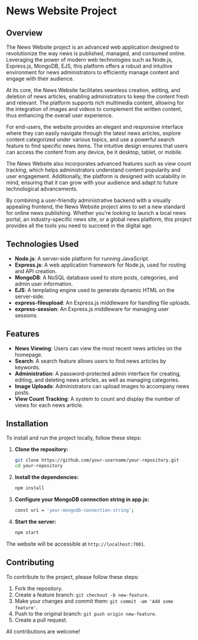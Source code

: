 # News Website Project

## Overview
The News Website project is an advanced web application designed to revolutionize the way news is published, managed, and consumed online. Leveraging the power of modern web technologies such as Node.js, Express.js, MongoDB, EJS, this platform offers a robust and intuitive environment for news administrators to efficiently manage content and engage with their audience.

At its core, the News Website facilitates seamless creation, editing, and deletion of news articles, enabling administrators to keep the content fresh and relevant. The platform supports rich multimedia content, allowing for the integration of images and videos to complement the written content, thus enhancing the overall user experience.

For end-users, the website provides an elegant and responsive interface where they can easily navigate through the latest news articles, explore content categorized under various topics, and use a powerful search feature to find specific news items. The intuitive design ensures that users can access the content from any device, be it desktop, tablet, or mobile.

The News Website also incorporates advanced features such as view count tracking, which helps administrators understand content popularity and user engagement. Additionally, the platform is designed with scalability in mind, ensuring that it can grow with your audience and adapt to future technological advancements.

By combining a user-friendly administrative backend with a visually appealing frontend, the News Website project aims to set a new standard for online news publishing. Whether you're looking to launch a local news portal, an industry-specific news site, or a global news platform, this project provides all the tools you need to succeed in the digital age.

## Technologies Used
- **Node.js**: A server-side platform for running JavaScript.
- **Express.js**: A web application framework for Node.js, used for routing and API creation.
- **MongoDB**: A NoSQL database used to store posts, categories, and admin user information.
- **EJS**: A templating engine used to generate dynamic HTML on the server-side.
- **express-fileupload**: An Express.js middleware for handling file uploads.
- **express-session**: An Express.js middleware for managing user sessions.

## Features
- **News Viewing**: Users can view the most recent news articles on the homepage.
- **Search**: A search feature allows users to find news articles by keywords.
- **Administration**: A password-protected admin interface for creating, editing, and deleting news articles, as well as managing categories.
- **Image Uploads**: Administrators can upload images to accompany news posts.
- **View Count Tracking**: A system to count and display the number of views for each news article.

## Installation
To install and run the project locally, follow these steps:

1. **Clone the repository:**

   ```bash
   git clone https://github.com/your-username/your-repository.git
   cd your-repository
2. **Install the dependencies:**

   ```bash
   npm install
3. **Configure your MongoDB connection string in app.js:**

   ```bash
   const uri = 'your-mongodb-connection-string';
4. **Start the server:**

   ```bash
   npm start

The website will be accessible at `http://localhost:7001`.

## Contributing
To contribute to the project, please follow these steps:

1. Fork the repository.
2. Create a feature branch: `git checkout -b new-feature`.
3. Make your changes and commit them: `git commit -am 'Add some feature'`.
4. Push to the original branch: `git push origin new-feature`.
5. Create a pull request.

All contributions are welcome!

